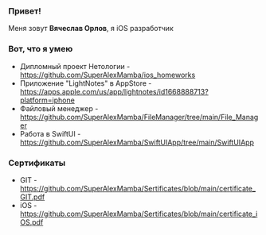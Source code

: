 ### **Привет!** ###

Меня зовут **Вячеслав Орлов**, я iOS разработчик

### **Вот, что я умею** ###

+ Дипломный проект Нетологии - https://github.com/SuperAlexMamba/ios_homeworks
+ Приложение "LightNotes" в AppStore - https://apps.apple.com/us/app/lightnotes/id1668888713?platform=iphone
+ Файловый менеджер - https://github.com/SuperAlexMamba/FileManager/tree/main/File_Manager
+ Работа в SwiftUI - https://github.com/SuperAlexMamba/SwiftUIApp/tree/main/SwiftUIApp

### **Сертификаты** ###

+ GIT - https://github.com/SuperAlexMamba/Sertificates/blob/main/certificate_GIT.pdf
+ iOS - https://github.com/SuperAlexMamba/Sertificates/blob/main/certificate_iOS.pdf
